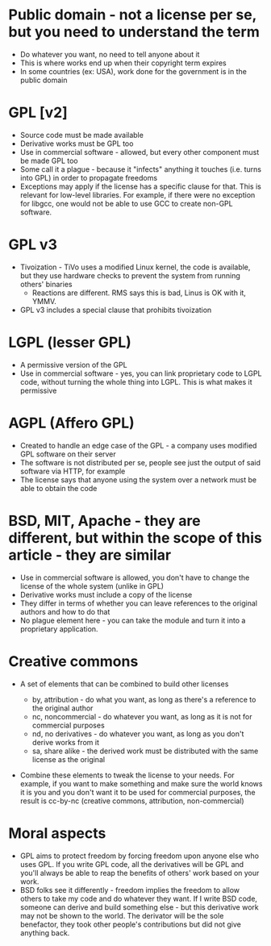 # Public domain - not a license per se, but you need to understand the term
  * Do whatever you want, no need to tell anyone about it
  * This is where works end up when their copyright term expires
  * In some countries (ex: USA), work done for the government is in the public domain

# GPL [v2]
  * Source code must be made available
  * Derivative works must be GPL too
  * Use in commercial software - allowed, but every other component must be made GPL too
  * Some call it a plague - because it "infects" anything it touches (i.e. turns into GPL) in order to propagate freedoms
  * Exceptions may apply if the license has a specific clause for that. This is relevant for low-level libraries. For example, if there were no exception for libgcc, one would not be able to use GCC to create non-GPL software.

# GPL v3
  * Tivoization - TiVo uses a modified Linux kernel, the code is available, but they use hardware checks to prevent the system from running others' binaries
    - Reactions are different. RMS says this is bad, Linus is OK with it, YMMV.
  * GPL v3 includes a special clause that prohibits tivoization

# LGPL (lesser GPL)
  * A permissive version of the GPL
  * Use in commercial software - yes, you can link proprietary code to LGPL code, without turning the whole thing into LGPL. This is what makes it permissive

# AGPL (Affero GPL)
  * Created to handle an edge case of the GPL - a company uses modified GPL software on their server
  * The software is not distributed per se, people see just the output of said software via HTTP, for example
  * The license says that anyone using the system over a network must be able to obtain the code

# BSD, MIT, Apache - they are different, but within the scope of this article - they are similar
  * Use in commercial software is allowed, you don't have to change the license of the whole system (unlike in GPL)
  * Derivative works must include a copy of the license
  * They differ in terms of whether you can leave references to the original authors and how to do that
  * No plague element here - you can take the module and turn it into a proprietary application.

# Creative commons
  * A set of elements that can be combined to build other licenses
    - by, attribution - do what you want, as long as there's a reference to the original author
    - nc, noncommercial - do whatever you want, as long as it is not for commercial purposes
    - nd, no derivatives - do whatever you want, as long as you don't derive works from it
    - sa, share alike - the derived work must be distributed with the same license as the original

  * Combine these elements to tweak the license to your needs. For example, if you want to make something and make sure the world knows it is you and you don't want it to be used for commercial purposes, the result is cc-by-nc (creative commons, attribution, non-commercial)

# Moral aspects
  * GPL aims to protect freedom by forcing freedom upon anyone else who uses GPL. If you write GPL code, all the derivatives will be GPL and you'll always be able to reap the benefits of others' work based on your work.
  * BSD folks see it differently - freedom implies the freedom to allow others to take my code and do whatever they want. If I write BSD code, someone can derive and build something else - but this derivative work may not be shown to the world. The derivator will be the sole benefactor, they took other people's contributions but did not give anything back.

